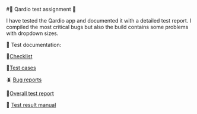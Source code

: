 #🚀 Qardio test assignment 🚀

I have tested the Qardio app and documented it with a detailed test report. 
I compiled the most critical bugs but also the build contains some problems with dropdown sizes.

📁 Test documentation:

📝[Checklist](https://github.com/irinaBerendeeva87/qardio-test-assignment/blob/master/checklist.md)

📝[Test cases](https://github.com/irinaBerendeeva87/qardio-test-assignment/blob/master/test_cases.md)

🪲 [Bug reports](https://github.com/irinaBerendeeva87/qardio-test-assignment/blob/master/bug_reports.md)

🎯[Overall test report](https://github.com/irinaBerendeeva87/qardio-test-assignment/blob/master/overall_test_report.md)

🔖 [Test result manual](https://github.com/irinaBerendeeva87/qardio-test-assignment/blob/master/test_result_manual.md)
